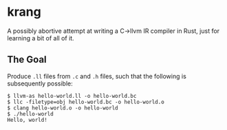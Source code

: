 # krang
A possibly abortive attempt at writing a C->llvm IR compiler in Rust, just for learning a bit of all of it.

## The Goal
Produce `.ll` files from `.c` and `.h` files, such that the following is subsequently possible:

```
$ llvm-as hello-world.ll -o hello-world.bc
$ llc -filetype=obj hello-world.bc -o hello-world.o
$ clang hello-world.o -o hello-world
$ ./hello-world
Hello, world!
```
